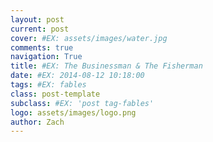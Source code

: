 ```yaml
---
layout: post
current: post
cover: #EX: assets/images/water.jpg
comments: true
navigation: True
title: #EX: The Businessman & The Fisherman
date: #EX: 2014-08-12 10:18:00
tags: #EX: fables
class: post-template
subclass: #EX: 'post tag-fables'
logo: assets/images/logo.png
author: Zach
---
```

